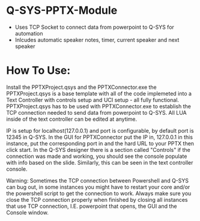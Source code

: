 # Q-SYS-PPTX-Module
- Uses TCP Socket to connect data from powerpoint to Q-SYS for automation
- Inlcudes automatic speaker notes, timer, current speaker and next speaker 
# How To Use:
Install the PPTXProject.qsys and the PPTXConnector.exe
the PPTXProject.qsys is a base template with all of the code implemeted into a Text Controller with controls setup and UCI setup - all fully functional.
PPTXProject.qsys has to be used with PPTXConnector.exe to establish the TCP connection needed to send data from powerpoint to Q-SYS.
All LUA inside of the text controller can be edited at anytime.

IP is setup for localhost(127.0.0.1) and port is configurable, by default port is 12345 in Q-SYS.
In the GUI for PPTXConnector put the IP in, 127.0.0.1 in this instance, put the corresponding port in and the hard URL to your PPTX then click start.
In the Q-SYS designer there is a section called "Controls" if the connection was made and working, you should see the console populate with info based on the slide.
Similarly, this can be seen in the text controller console.

Warning:
Sometimes the TCP connection between Powershell and Q-SYS can bug out, in some instances you might have to restart your core and/or the powershell script to get the connection to work.
Always make sure you close the TCP connection properly when finished by closing all instances that use TCP connection, I.E. powerpoint that opens, the GUI and the Console window.




